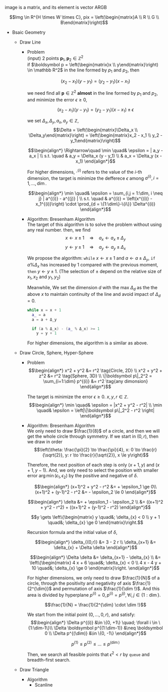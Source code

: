 image is a matrix, and its element is vector ARGB

$$Img \in R^{H \times W \times C}, pix = \left(\begin{matrix}A \\ R \\ G \\ B\end{matrix}\right)$$

* Bsaic Geometry
  * Draw Line
    - Problem  
      (input) 2 points $\boldsymbol p_1, \boldsymbol p_2 \in \mathbb Z^2$  
      if $\boldsymbol p = \left(\begin{matrix}x \\ y\end{matrix}\right) \in \mathbb R^2$ in the line formed by $p_1$ and $p_2$, then

      $$(x_2 - x_1)(y - y_1) = (y_2 - y_1)(x - x_1)$$

      we need find all $\boldsymbol p \in \mathbb Z^2$ **almost** in the line formed by $p_1$ and $p_2$, and minimize the error $\epsilon \ge 0$,

      $$(x_2 - x_1)(y - y_1) = (y_2 - y_1)(x - x_1) \pm \epsilon$$

      we set $\Delta_x, \Delta_y, a_x, a_y \in \mathbb Z$,
        $$\Delta = \left(\begin{matrix}\Delta_x \\ \Delta_y\end{matrix}\right) = \left(\begin{matrix}x_2 - x_1 \\ y_2 - y_1\end{matrix}\right)$$

      $$\begin{align*}
        \Rightarrow\quad 
        \min \quad& \epsilon = | a_y - a_x |  \\
        s.t. \quad
        & a_y = \Delta_x (y - y_1)  \\
        & a_x = \Delta_y (x - x_1)
      \end{align*}$$

      For higher dimensions, $\cdot^{(i)}$ refers to the value of the $i$-th dimension, the target is minimize the defferece $\epsilon$ among $a^{(i)}, i = 1,...,\dim$.

      $$\begin{align*}
      \min \quad& \epsilon = \sum_{i,j = 1:\dim, i \neq j} | a^{(i)} - a^{(j)} | \\
      s.t. \quad & a^{(i)} = \left(x^{(i)} - x_1^{(i)}\right) \cdot \prod_{d = \{1:\dim\}-\{i\}} \Delta^{(i)}
      \end{align*}$$


    - Algorithm: Bresenham Algorithm  
      The target of this algorithm is to solve the problem without using any real number.
      then, we find
      $$x \gets x \pm 1 \quad\Rightarrow\quad a_x \gets a_x \pm \Delta_y$$
      $$y \gets y \pm 1 \quad\Rightarrow\quad a_y \gets a_y \pm \Delta_x$$

      We propose the algorithm: ```while``` $x \gets x \pm 1$ and $a \gets a \pm \Delta_y$, ```if``` $a \% \Delta_x$ has increased by $1$ compared with the previous moment, ```then``` $y \gets y \pm 1$. (The selection of $\pm$ depend on the relative size of $x_1, x_2$ and $y_1, y_2$)
      
      Meanwhile, We set the dimension $d$ with the max $Δ_d$ as the the above $x$ to maintain continuity of the line and avoid impact of $Δ_d = 0$.

      ```cpp
      while x = x + 1
        a_ = a
        a = a + Δ_y

        if (a % Δ_x) - (a_ % Δ_x) >= 1 
          y = y + 1
      ```

      For higher dimensions, the algorithm is a similar as above.
      
  * Draw Circle, Sphere, Hyper-Sphere
    - Problem
      $$\begin{align*}
        x^2 + y^2 &= r^2  \tag{Circle, 2D}  \\
        x^2 + y^2 + z^2 &= r^2  \tag{Sphere, 3D} \\
        \|\boldsymbol p\|_2^2 = \sum_{i=1:\dim} p^{(i)} &= r^2    \tag{any dimonsion}
      \end{align*}$$

      The target is minimize the error $\epsilon \ge 0$. $x, y, r \in \mathbb Z$.
      $$\begin{align*}
        \min \quad& \epsilon = |x^2 + y^2 - r^2|  \\
        \min \quad& \epsilon = \left|\|\boldsymbol p\|_2^2 - r^2 \right|
      \end{align*}$$

    - Algorithm: Bresenham Algorithm   
      We only need to draw $\frac{1}{8}$ of a circle, and then we will get the whole circle through symmetry. If we start in $(0, r)$, then we draw in order  
      $$\left(\theta: \frac{\pi}{2} \to \frac{\pi}{4}, x: 0 \to \frac{r}{\sqrt{2}}, y: r \to \frac{r}{\sqrt{2}}, x \le y\right)$$  

      Therefore, the next position of each step is only $(x+1, y)$ and $(x+1, y-1)$. And, we only need to select the position with smaller error $\arg\min(\epsilon_1, \epsilon_2)$ by the positive and negative of $\delta$.

      $$\begin{align*}
        (x+1)^2 + y^2 - r^2 &= + \epsilon_1 \ge 0\\
        (x+1)^2 + (y-1)^2 - r^2 &= - \epsilon_2  \le 0
      \end{align*}$$

      $$\begin{align*}
        \delta &= + \epsilon_1 - \epsilon_2  \\
        &= ((x+1)^2 + y^2 - r^2) + ((x+1)^2 + (y-1)^2 - r^2)
      \end{align*}$$

      $$y \gets \left\{\begin{matrix}
          y \quad&; \delta_{x} < 0  \\
          y + 1 \quad&; \delta_{x} \ge 0
        \end{matrix}\right.$$

      Recursion formula and the initial value of $\delta$,

      $$\begin{align*}
        \delta_{(0,r)} &= 3 - 2 r  \\
        \delta_{x+1} &= \delta_{x} + \Delta \delta
      \end{align*}$$

      $$\begin{align*}
        \Delta \delta &= \delta_{x+1} - \delta_{x}  \\
        &= \left\{\begin{matrix}
          4 x + 6 \quad&; \delta_{x} < 0  \\
          4 x - 4 y + 10 \quad&; \delta_{x} \ge 0
        \end{matrix}\right.
      \end{align*}$$

      For higher dimensions, we only need to draw $\frac{1}{N}$ of a circle, through the positivity and negativity of axis $\frac{1}{2^{\dim}}$ and permutation of axis $\frac{1}{\dim !}$. And this area is divided by hyperplane $p^{(i)} = 0, p^{(i)} = p^{(j)}, \forall i, j \in \{1:\dim\}$.

      $$\frac{1}{N} = \frac{1}{2^{\dim} \cdot \dim !}$$

      We start from the initial point $(0, ..., 0, r)$, and satisfy:
      $$\begin{align*}
        \Delta p^{(i)} &\in \{0, +1\} \quad; \forall i \in \{1:\dim-1\}\\
        \Delta \boldsymbol p^{(1:\dim-1)} &\neq \boldsymbol 0  \\
        \Delta p^{(\dim)} &\in \{0, -1\}
      \end{align*}$$

      $$p^{(1)} \le p^{(2)} \le ... \le p^{(\dim)}$$

      Then, we search all feasible points that $\epsilon^2 < r$ by ```queue``` and breadth-first search.

  * Draw Triangle
    - Algorithm
      - Scanline 